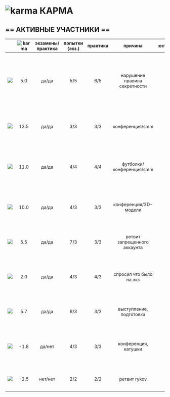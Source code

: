 # ![karma](https://github.com/soda-io/Hacks-and-Tips/blob/master/img/Karma/Karma_V3.png?raw=10) КАРМА



  
## == АКТИВНЫЕ УЧАСТНИКИ ==
  
|                                                                                                    |     ![karma](https://github.com/soda-io/Hacks-and-Tips/blob/master/img/Karma/Karma_V3.png?raw=10)    | экзамены/практика |  попытки (экз.) | практика |     причина   |   :octocat:    |
|----------------------------------------------------------------------------------------------------|:-------------:|:-----------------:|:---------------:|:--------:|:--------:|--------------:|
| [![](https://avatars1.githubusercontent.com/u/4226210?s=40)](https://github.com/SherozKarimov)     |   5.0      |        да/да      |       5/5       |   6/5    |  нарушение правила секретности   |![photo](/img/bages/png/32x32/bw/Foursquarebw.png) ![photo](/img/bages/png/32x32/bw/Githubbw.png) ![photo](/img/bages/png/32x32/bw/Mediumbw.png) ![photo](/img/bages/png/32x32/bw/Terminalbw.png) ![photo](/img/bages/png/32x32/bw/Twitterbw.png)    |
| [![](https://avatars0.githubusercontent.com/u/3833771?s=40)](https://github.com/PavelShalaginov)   |   13.5        |        да/да      |       3/3       |   3/3    |  конференция/smm      |![photo](/img/bages/png/32x32/bw/Githubbw.png) ![photo](/img/bages/png/32x32/bw/Terminalbw.png) ![photo](/img/bages/png/32x32/bw/Twitterbw.png)        |
| [![](https://avatars2.githubusercontent.com/u/3838734?s=40)](https://github.com/MaximLoguncov)     |   11.0        |        да/да      |       4/4       |   4/4    | футболки/конференция/smm      |![photo](/img/bages/png/32x32/bw/Terminalbw.png) ![photo](/img/bages/png/32x32/bw/Twitterbw.png) ![photo](/img/bages/png/32x32/bw/Foursquarebw.png) ![photo](/img/bages/png/32x32/bw/Githubbw.png)        |
| [![](https://avatars2.githubusercontent.com/u/6639503?s=40)](https://github.com/leonidprokopovich) |   10.0       |        да/да      |       4/3       |   3/3    | конференция/3D-модели  | ![photo](/img/bages/png/32x32/bw/Githubbw.png) ![photo](/img/bages/png/32x32/bw/Terminalbw.png) ![photo](/img/bages/png/32x32/bw/Twitterbw.png)       |
| [![](https://avatars2.githubusercontent.com/u/5991448?s=40)](https://github.com/DmitryShiukaev)    |   5.5       |        да/да      |       7/3       |   3/3    | ретвит запрещенного аккаунта |  ![photo](/img/bages/png/32x32/bw/Githubbw.png) ![photo](/img/bages/png/32x32/bw/Terminalbw.png) ![photo](/img/bages/png/32x32/bw/Twitterbw.png)       |
| [![](https://avatars1.githubusercontent.com/u/6498865?s=40)](https://github.com/MishaRubnicov)     |   2.0       |        да/да      |       4/3       |   4/3    |  спросил что было на экз     |   ![photo](/img/bages/png/32x32/bw/Githubbw.png) ![photo](/img/bages/png/32x32/bw/Terminalbw.png) ![photo](/img/bages/png/32x32/bw/Twitterbw.png)     |
| [![](https://avatars3.githubusercontent.com/u/4639509?s=40)](https://github.com/ArtemKvadzba)      |   5.7        |        да/да      |       6/3       |   3/3    |   выступление, подготовка    | ![photo](/img/bages/png/32x32/bw/Githubbw.png) ![photo](/img/bages/png/32x32/bw/Terminalbw.png) ![photo](/img/bages/png/32x32/bw/Twitterbw.png)  |
| [![](https://avatars1.githubusercontent.com/u/6061182?s=40)](https://github.com/GeorgeOvchinnikov) |  -1.8        |        да/нет     |       4/3       |   3/3    |   конференция, катушки   |  ![photo](/img/bages/png/32x32/bw/Githubbw.png) ![photo](/img/bages/png/32x32/bw/Terminalbw.png) ![photo](/img/bages/png/32x32/bw/Twitterbw.png)   |
|                   |                 |          |               |       |
|                                                                                                    |               |                   |                 |          |               |       |
| [![](https://avatars2.githubusercontent.com/u/6450286?s=40)](https://github.com/NikitaGolub)       |  -2.5         |        нет/нет    |       2/2       |   2/2    |  ретвит  rykov | ![photo](/img/bages/png/32x32/bw/Foursquarebw.png) ![photo](/img/bages/png/32x32/bw/Twitterbw.png)  |


  
  
